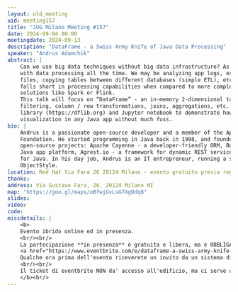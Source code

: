 ```yaml
---
layout: old_meeting
uid: meeting157
title: "JUG Milano Meeting #157"
date: 2024-09-04 00:00
meetingdate: 2024-09-13
description: "DataFrame - a Swiss Army Knife of Java Data Processing"
speaker: "Andrus Adamchik"
abstract: |
    Can we use big data techniques without big data infrastructure? As Java developers, we deal
    with data processing all the time. We may be analyzing app logs, extracting data from Excel
    files, copying tables between different databases (simple ETL), etc. Yet, the “standard” Java
    falls short in processing capabilities when compared to more complex and heavy “big data”
    solutions like Spark or Flink.
    This talk will focus on “DataFrame” - an in-memory 2-dimensional table with operations like
    filtering, column / row transformations, joins, aggregations, etc. I will use an open source DFLib
    library (https://dflib.org) and Jupyter notebook to demonstrate how to do data processing and
    visualization in any Java app without much fuss.
bio: |
    Andrus is a passionate open-source developer and a member of the Apache Software
    Foundation. He started programming in Java back in 1998, and founded a number of
    open-source projects: Apache Cayenne - a developer-friendly ORM, Bootique.io - a lightweight
    Java app platform, Agrest.io - a framework for dynamic REST services, and DFLib - DataFrame
    for Java. In his day job, Andrus is an IT entrepreneur, running a software company called
    ObjectStyle.
location: Red Hat Via Fara 26 20124 Milano - evento gratuito previa registrazione OBBLIGATORIA (vedi dettagli)
thanks: 
address: Via Gustavo Fara, 26, 20124 Milano MI
map: "https://goo.gl/maps/oBfwjGvLsG7XgDdq8"
slides: 
video: 
code:
miscdetails: |
    <b>
    Evento ibrido online ed in presenza.
    <br/><br/>
    La partecipazione **in presenza** è gratuita e libera, ma è OBBLIGATORIA la registrazione su:
    <a href="https://www.eventbrite.com/e/dataframe-a-swiss-army-knife-of-java-data-processing-tickets-1008712645677?aff=oddtdtcreator">form di registrazione per partecipare a JUG Milano in presenza</a>
    Qualche ora prima dell'evento riceverete un invito da un sistema di ticketing diverso da eventbrite per confermare l'accesso all'edificio.
    <br/><br/>
    Il ticket di eventbrite NON da' accesso all'edificio, ma ci serve unicamente per tenere traccia ordinata delle email e cap-pare chi interessato a partecipare in presenza.
    </b><br/>
---
```

